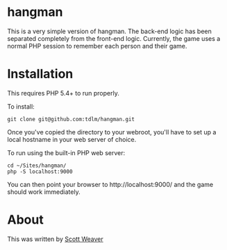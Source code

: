 hangman
=======

This is a very simple version of hangman. The back-end logic has been separated completely from the front-end logic. Currently, the game uses a normal PHP session to remember each person and their game.

Installation
=======

This requires PHP 5.4+ to run properly.

To install:

    git clone git@github.com:tdlm/hangman.git

Once you've copied the directory to your webroot, you'll have to set up a local hostname in your web server of choice.

To run using the built-in PHP web server:

    cd ~/Sites/hangman/
    php -S localhost:9000

You can then point your browser to http://localhost:9000/ and the game should work immediately.

About
=======

This was written by [Scott Weaver](http://scottmw.com)